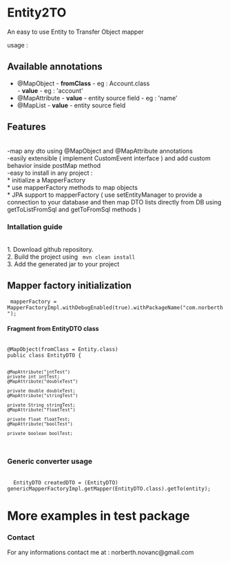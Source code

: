 # Entity2TO

An easy to use Entity to Transfer Object mapper


usage : 

<h2>Available annotations </h2>
<ul>
<li> @MapObject - <b>fromClass</b> - eg : Account.class
  <br/>            - <b>value</b> - eg : 'account' </li>
<li> @MapAttribute - <b>value</b> - entity source field - eg : 'name'</li>
        <li> @MapList - <b>value</b>  - entity source field </li>
</ul>

<h2>Features </h2> </br>
-map any dto using @MapObject and @MapAttribute annotations </br>
-easily extensible ( implement CustomEvent<SourceEntity,TargetDTO> interface ) and add custom behavior inside postMap method </br>
-easy to install in any project : </br>
* initialize a MapperFactory </br>
* use mapperFactory methods to map objects </br>
* JPA support to mapperFactory ( use setEntityManager to provide a connection to your database and then map DTO lists directly from DB using getToListFromSql and getToFromSql methods ) </br>

<H3>Intallation guide</H3></br>
1. Download github repository.</br>
2. Build the project using <code> mvn clean install </code></br>
3. Add the generated jar to your project

<h2>Mapper factory initialization</h2>
     <code> mapperFactory = MapperFactoryImpl.withDebugEnabled(true).withPackageName("com.norberth"); </code></br>


<h4>Fragment from EntityDTO class</h4>
<code>
@MapObject(fromClass = Entity.class)
public class EntityDTO {

    @MapAttribute("intTest")
    private int intTest;
    @MapAttribute("doubleTest")

    private double doubleTest;
    @MapAttribute("stringTest")

    private String stringTest;
    @MapAttribute("floatTest")

    private float floatTest;
    @MapAttribute("boolTest")

    private boolean boolTest;
</code>
<h3> Generic converter usage </h3></br>
 <code>  EntityDTO createdDTO = (EntityDTO) genericMapperFactoryImpl.getMapper(EntityDTO.class).getTo(entity);</code></br>
<h1><b>More examples in test package</b></h1>


<h3> Contact </h3>
For any informations contact me at : norberth.novanc@gmail.com
